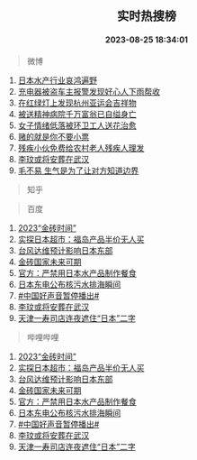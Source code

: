 <div align="center"><h2>实时热搜榜</h2><h4>2023-08-25 18:34:01</h4></div>

> 微博  

1. [日本水产行业哀鸿遍野](https://s.weibo.com/weibo?q=%23%E6%97%A5%E6%9C%AC%E6%B0%B4%E4%BA%A7%E8%A1%8C%E4%B8%9A%E5%93%80%E9%B8%BF%E9%81%8D%E9%87%8E%23&t=31&band_rank=1&Refer=top)<br />
2. [充电器被盗车主报警发现好心人下雨帮收](https://s.weibo.com/weibo?q=%23%E5%85%85%E7%94%B5%E5%99%A8%E8%A2%AB%E7%9B%97%E8%BD%A6%E4%B8%BB%E6%8A%A5%E8%AD%A6%E5%8F%91%E7%8E%B0%E5%A5%BD%E5%BF%83%E4%BA%BA%E4%B8%8B%E9%9B%A8%E5%B8%AE%E6%94%B6%23&t=31&band_rank=2&Refer=top)<br />
3. [在红绿灯上发现杭州亚运会吉祥物](https://s.weibo.com/weibo?q=%23%E5%9C%A8%E7%BA%A2%E7%BB%BF%E7%81%AF%E4%B8%8A%E5%8F%91%E7%8E%B0%E6%9D%AD%E5%B7%9E%E4%BA%9A%E8%BF%90%E4%BC%9A%E5%90%89%E7%A5%A5%E7%89%A9%23&t=31&band_rank=3&Refer=top)<br />
4. [被送精神病院千万富翁已自缢身亡](https://s.weibo.com/weibo?q=%23%E8%A2%AB%E9%80%81%E7%B2%BE%E7%A5%9E%E7%97%85%E9%99%A2%E5%8D%83%E4%B8%87%E5%AF%8C%E7%BF%81%E5%B7%B2%E8%87%AA%E7%BC%A2%E8%BA%AB%E4%BA%A1%23&t=31&band_rank=4&Refer=top)<br />
5. [女子情绪低落被环卫工人送花治愈](https://s.weibo.com/weibo?q=%23%E5%A5%B3%E5%AD%90%E6%83%85%E7%BB%AA%E4%BD%8E%E8%90%BD%E8%A2%AB%E7%8E%AF%E5%8D%AB%E5%B7%A5%E4%BA%BA%E9%80%81%E8%8A%B1%E6%B2%BB%E6%84%88%23&t=31&band_rank=5&Refer=top)<br />
6. [赌的就是你不要小票](https://s.weibo.com/weibo?q=%23%E8%B5%8C%E7%9A%84%E5%B0%B1%E6%98%AF%E4%BD%A0%E4%B8%8D%E8%A6%81%E5%B0%8F%E7%A5%A8%23&t=31&band_rank=6&Refer=top)<br />
7. [残疾小伙免费给农村老人残疾人理发](https://s.weibo.com/weibo?q=%23%E6%AE%8B%E7%96%BE%E5%B0%8F%E4%BC%99%E5%85%8D%E8%B4%B9%E7%BB%99%E5%86%9C%E6%9D%91%E8%80%81%E4%BA%BA%E6%AE%8B%E7%96%BE%E4%BA%BA%E7%90%86%E5%8F%91%23&t=31&band_rank=7&Refer=top)<br />
8. [李玟或将安葬在武汉](https://s.weibo.com/weibo?q=%23%E6%9D%8E%E7%8E%9F%E6%88%96%E5%B0%86%E5%AE%89%E8%91%AC%E5%9C%A8%E6%AD%A6%E6%B1%89%23&t=31&band_rank=8&Refer=top)<br />
9. [毛不易 生气是为了让对方知道边界](https://s.weibo.com/weibo?q=%E6%AF%9B%E4%B8%8D%E6%98%93%20%E7%94%9F%E6%B0%94%E6%98%AF%E4%B8%BA%E4%BA%86%E8%AE%A9%E5%AF%B9%E6%96%B9%E7%9F%A5%E9%81%93%E8%BE%B9%E7%95%8C&t=31&band_rank=9&Refer=top)<br />

> 知乎  


> 百度  

1. [2023“金砖时间”](https://www.baidu.com/s?wd=2023%E2%80%9C%E9%87%91%E7%A0%96%E6%97%B6%E9%97%B4%E2%80%9D&sa=fyb_news&rsv_dl=fyb_news)<br />
2. [实探日本超市：福岛产品半价无人买](https://www.baidu.com/s?wd=%E5%AE%9E%E6%8E%A2%E6%97%A5%E6%9C%AC%E8%B6%85%E5%B8%82%EF%BC%9A%E7%A6%8F%E5%B2%9B%E4%BA%A7%E5%93%81%E5%8D%8A%E4%BB%B7%E6%97%A0%E4%BA%BA%E4%B9%B0&sa=fyb_news&rsv_dl=fyb_news)<br />
3. [台风达维预计影响日本东部](https://www.baidu.com/s?wd=%E5%8F%B0%E9%A3%8E%E8%BE%BE%E7%BB%B4%E9%A2%84%E8%AE%A1%E5%BD%B1%E5%93%8D%E6%97%A5%E6%9C%AC%E4%B8%9C%E9%83%A8&sa=fyb_news&rsv_dl=fyb_news)<br />
4. [金砖国家未来可期](https://www.baidu.com/s?wd=%E9%87%91%E7%A0%96%E5%9B%BD%E5%AE%B6%E6%9C%AA%E6%9D%A5%E5%8F%AF%E6%9C%9F&sa=fyb_news&rsv_dl=fyb_news)<br />
5. [官方：严禁用日本水产品制作餐食](https://www.baidu.com/s?wd=%E5%AE%98%E6%96%B9%EF%BC%9A%E4%B8%A5%E7%A6%81%E7%94%A8%E6%97%A5%E6%9C%AC%E6%B0%B4%E4%BA%A7%E5%93%81%E5%88%B6%E4%BD%9C%E9%A4%90%E9%A3%9F&sa=fyb_news&rsv_dl=fyb_news)<br />
6. [日本东电公布核污水排海瞬间](https://www.baidu.com/s?wd=%E6%97%A5%E6%9C%AC%E4%B8%9C%E7%94%B5%E5%85%AC%E5%B8%83%E6%A0%B8%E6%B1%A1%E6%B0%B4%E6%8E%92%E6%B5%B7%E7%9E%AC%E9%97%B4&sa=fyb_news&rsv_dl=fyb_news)<br />
7. [#中国好声音暂停播出#](https://www.baidu.com/s?wd=%23%E4%B8%AD%E5%9B%BD%E5%A5%BD%E5%A3%B0%E9%9F%B3%E6%9A%82%E5%81%9C%E6%92%AD%E5%87%BA%23&sa=fyb_news&rsv_dl=fyb_news)<br />
8. [李玟或将安葬在武汉](https://www.baidu.com/s?wd=%E6%9D%8E%E7%8E%9F%E6%88%96%E5%B0%86%E5%AE%89%E8%91%AC%E5%9C%A8%E6%AD%A6%E6%B1%89&sa=fyb_news&rsv_dl=fyb_news)<br />
9. [天津一寿司店连夜遮住“日本”二字](https://www.baidu.com/s?wd=%E5%A4%A9%E6%B4%A5%E4%B8%80%E5%AF%BF%E5%8F%B8%E5%BA%97%E8%BF%9E%E5%A4%9C%E9%81%AE%E4%BD%8F%E2%80%9C%E6%97%A5%E6%9C%AC%E2%80%9D%E4%BA%8C%E5%AD%97&sa=fyb_news&rsv_dl=fyb_news)<br />

> 哔哩哔哩  

1. [2023“金砖时间”](https://www.baidu.com/s?wd=2023%E2%80%9C%E9%87%91%E7%A0%96%E6%97%B6%E9%97%B4%E2%80%9D&sa=fyb_news&rsv_dl=fyb_news)<br />
2. [实探日本超市：福岛产品半价无人买](https://www.baidu.com/s?wd=%E5%AE%9E%E6%8E%A2%E6%97%A5%E6%9C%AC%E8%B6%85%E5%B8%82%EF%BC%9A%E7%A6%8F%E5%B2%9B%E4%BA%A7%E5%93%81%E5%8D%8A%E4%BB%B7%E6%97%A0%E4%BA%BA%E4%B9%B0&sa=fyb_news&rsv_dl=fyb_news)<br />
3. [台风达维预计影响日本东部](https://www.baidu.com/s?wd=%E5%8F%B0%E9%A3%8E%E8%BE%BE%E7%BB%B4%E9%A2%84%E8%AE%A1%E5%BD%B1%E5%93%8D%E6%97%A5%E6%9C%AC%E4%B8%9C%E9%83%A8&sa=fyb_news&rsv_dl=fyb_news)<br />
4. [金砖国家未来可期](https://www.baidu.com/s?wd=%E9%87%91%E7%A0%96%E5%9B%BD%E5%AE%B6%E6%9C%AA%E6%9D%A5%E5%8F%AF%E6%9C%9F&sa=fyb_news&rsv_dl=fyb_news)<br />
5. [官方：严禁用日本水产品制作餐食](https://www.baidu.com/s?wd=%E5%AE%98%E6%96%B9%EF%BC%9A%E4%B8%A5%E7%A6%81%E7%94%A8%E6%97%A5%E6%9C%AC%E6%B0%B4%E4%BA%A7%E5%93%81%E5%88%B6%E4%BD%9C%E9%A4%90%E9%A3%9F&sa=fyb_news&rsv_dl=fyb_news)<br />
6. [日本东电公布核污水排海瞬间](https://www.baidu.com/s?wd=%E6%97%A5%E6%9C%AC%E4%B8%9C%E7%94%B5%E5%85%AC%E5%B8%83%E6%A0%B8%E6%B1%A1%E6%B0%B4%E6%8E%92%E6%B5%B7%E7%9E%AC%E9%97%B4&sa=fyb_news&rsv_dl=fyb_news)<br />
7. [#中国好声音暂停播出#](https://www.baidu.com/s?wd=%23%E4%B8%AD%E5%9B%BD%E5%A5%BD%E5%A3%B0%E9%9F%B3%E6%9A%82%E5%81%9C%E6%92%AD%E5%87%BA%23&sa=fyb_news&rsv_dl=fyb_news)<br />
8. [李玟或将安葬在武汉](https://www.baidu.com/s?wd=%E6%9D%8E%E7%8E%9F%E6%88%96%E5%B0%86%E5%AE%89%E8%91%AC%E5%9C%A8%E6%AD%A6%E6%B1%89&sa=fyb_news&rsv_dl=fyb_news)<br />
9. [天津一寿司店连夜遮住“日本”二字](https://www.baidu.com/s?wd=%E5%A4%A9%E6%B4%A5%E4%B8%80%E5%AF%BF%E5%8F%B8%E5%BA%97%E8%BF%9E%E5%A4%9C%E9%81%AE%E4%BD%8F%E2%80%9C%E6%97%A5%E6%9C%AC%E2%80%9D%E4%BA%8C%E5%AD%97&sa=fyb_news&rsv_dl=fyb_news)<br />
